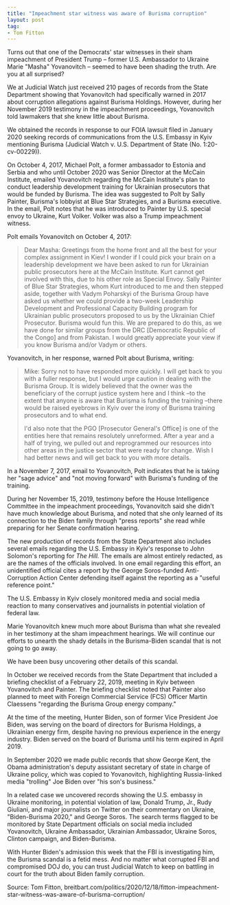 ```yaml
---
title: "Impeachment star witness was aware of Burisma corruption"
layout: post
tag:
- Tom Fitton
---
```


Turns out that one of the Democrats' star witnesses in their sham impeachment of President Trump – former U.S. Ambassador to Ukraine Marie "Masha" Yovanovitch – seemed to have been shading the truth. Are you at all surprised?

We at Judicial Watch just received 210 pages of records from the State Department showing that Yovanovitch had specifically warned in 2017 about corruption allegations against Burisma Holdings. However, during her November 2019 testimony in the impeachment proceedings, Yovanovitch told lawmakers that she knew little about Burisma.

We obtained the records in response to our FOIA lawsuit filed in January 2020 seeking records of communications from the U.S. Embassy in Kyiv mentioning Burisma (Judicial Watch v. U.S. Department of State (No. 1:20-cv-00229)).

On October 4, 2017, Michael Polt, a former ambassador to Estonia and Serbia and who until October 2020 was Senior Director at the McCain Institute, emailed Yovanovitch regarding the McCain Institute's plan to conduct leadership development training for Ukrainian prosecutors that would be funded by Burisma. The idea was suggested to Polt by Sally Painter, Burisma's lobbyist at Blue Star Strategies, and a Burisma executive. In the email, Polt notes that he was introduced to Painter by U.S. special envoy to Ukraine, Kurt Volker. Volker was also a Trump impeachment witness.

Polt emails Yovanovitch on October 4, 2017:

> Dear Masha: Greetings from the home front and all the best for your complex assignment in Kiev! I wonder if I could pick your brain on a leadership development we have been asked to run for Ukrainian public prosecutors here at the McCain Institute. Kurt cannot get involved with this, due to his other role as Special Envoy. Sally Painter of Blue Star Strategies, whom Kurt introduced to me and then stepped aside, together with Vadym Poharskyi of the Burisma Group have asked us whether we could provide a two-week Leadership Development and Professional Capacity Building program for Ukrainian public prosecutors proposed to us by the Ukrainian Chief Prosecutor. Burisma would fun this. We are prepared to do this, as we have done for similar groups from the DRC [Democratic Republic of the Congo] and from Pakistan. I would greatly appreciate your view if you know Burisma and/or Vadym or others.

Yovanovitch, in her response, warned Polt about Burisma, writing:

> Mike: Sorry not to have responded more quickly. I will get back to you with a fuller response, but I would urge caution in dealing with the Burisma Group. It is widely believed that the owner was the beneficiary of the corrupt justice system here and I think –to the extent that anyone is aware that Burisma is funding the training –there would be raised eyebrows in Kyiv over the irony of Burisma training prosecutors and to what end.
>
> I'd also note that the PGO [Prosecutor General's Office] is one of the entities here that remains resolutely unreformed. After a year and a half of trying, we pulled out and reprogrammed our resources into other areas in the justice sector that were ready for change. Wish I had better news and will get back to you with more details.

In a November 7, 2017, email to Yovanovitch, Polt indicates that he is taking her "sage advice" and "not moving forward" with Burisma's funding of the training.

During her November 15, 2019, testimony before the House Intelligence Committee in the impeachment proceedings, Yovanovitch said she didn't have much knowledge about Burisma, and noted that she only learned of its connection to the Biden family through "press reports" she read while preparing for her Senate confirmation hearing.

The new production of records from the State Department also includes several emails regarding the U.S. Embassy in Kyiv's response to John Solomon's reporting for *The Hill.* The emails are almost entirely redacted, as are the names of the officials involved. In one email regarding this effort, an unidentified official cites a report by the George Soros-funded Anti-Corruption Action Center defending itself against the reporting as a "useful reference point."

The U.S. Embassy in Kyiv closely monitored media and social media reaction to many conservatives and journalists in potential violation of federal law.

Marie Yovanovitch knew much more about Burisma than what she revealed in her testimony at the sham impeachment hearings. We will continue our efforts to unearth the shady details in the Burisma-Biden scandal that is not going to go away.

We have been busy uncovering other details of this scandal.

In October we received records from the State Department that included a briefing checklist of a February 22, 2019, meeting in Kyiv between Yovanovitch and Painter. The briefing checklist noted that Painter also planned to meet with Foreign Commercial Service (FCS) Officer Martin Claessens "regarding the Burisma Group energy company."

At the time of the meeting, Hunter Biden, son of former Vice President Joe Biden, was serving on the board of directors for Burisma Holdings, a Ukrainian energy firm, despite having no previous experience in the energy industry. Biden served on the board of Burisma until his term expired in April 2019.

In September 2020 we made public records that show George Kent, the Obama administration's deputy assistant secretary of state in charge of Ukraine policy, which was copied to Yovanovitch, highlighting Russia-linked media "trolling" Joe Biden over "his son's business."

In a related case we uncovered records showing the U.S. embassy in Ukraine monitoring, in potential violation of law, Donald Trump, Jr., Rudy Giuliani, and major journalists on Twitter on their commentary on Ukraine, "Biden-Burisma 2020," and George Soros. The search terms flagged to be monitored by State Department officials on social media included Yovanovitch, Ukraine Ambassador, Ukrainian Ambassador, Ukraine Soros, Clinton campaign, and Biden-Burisma.

With Hunter Biden's admission this week that the FBI is investigating him, the Burisma scandal is a fetid mess. And no matter what corrupted FBI and compromised DOJ do, you can trust Judicial Watch to keep on battling in court for the truth about Biden family corruption.

Source: Tom Fitton, breitbart.com/politics/2020/12/18/fitton-impeachment-star-witness-was-aware-of-burisma-corruption/
